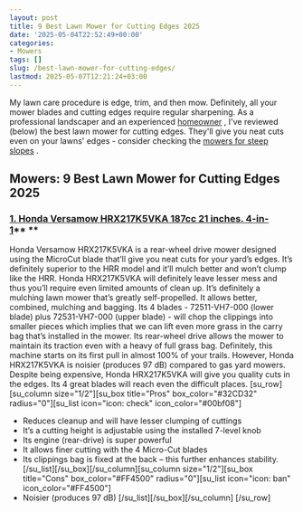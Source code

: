 ```yaml
---
layout: post
title: 9 Best Lawn Mower for Cutting Edges 2025
date: '2025-05-04T22:52:49+00:00'
categories:
- Mowers
tags: []
slug: /best-lawn-mower-for-cutting-edges/
lastmod: 2025-05-07T12:21:24+03:00
---
```


My lawn care procedure is edge, trim, and then mow. Definitely, all your mower blades and cutting edges require regular sharpening.
As a professional landscaper and an experienced
[homeowner](https://pestpolicy.com/best-riding-lawn-mower-for-small-yard/)
, I've reviewed (below) the best lawn mower for cutting edges.
They'll give you neat cuts even on your lawns' edges - consider checking the
[mowers for steep slopes](https://pestpolicy.com/best-ride-on-mower-for-steep-slopes/)
.
## Mowers: 9 Best Lawn Mower for Cutting Edges 2025
### [**1. Honda Versamow HRX217K5VKA 187cc 21 inches. 4-in-1**](https://www.amazon.com/dp/B00S6Z2GWQ/?tag=p-policy-20)** **
Honda Versamow HRX217K5VKA is a rear-wheel drive mower designed using the MicroCut blade that’ll give you neat cuts for your yard’s edges. It’s definitely superior to the HRR model and it’ll mulch better and won’t clump like the HRR.
Honda HRX217K5VKA will definitely leave lesser mess and thus you’ll require even limited amounts of clean up. It’s definitely a mulching lawn mower that’s greatly self-propelled. It allows better, combined, mulching and bagging.
Its 4 blades - 72511-VH7-000 (lower blade) plus 72531-VH7-000 (upper blade) - will chop the clippings into smaller pieces which implies that we can lift even more grass in the carry bag that’s installed in the mower.
Its rear-wheel drive allows the mower to maintain its traction even with a heavy of full grass bag. Definitely, this machine starts on its first pull in almost 100% of your trails.
However, Honda HRX217K5VKA is noisier (produces 97 dB) compared to gas yard mowers. Despite being expensive, Honda HRX217K5VKA will give you quality cuts in the edges. Its 4 great blades will reach even the difficult places.
[su_row] [su_column size="1/2"][su_box title="Pros" box_color="#32CD32" radius="0"][su_list icon="icon: check" icon_color="#00bf08"]
- Reduces cleanup and will have lesser clumping of cuttings
- It’s a cutting height is adjustable using the installed 7-level knob
- Its engine (rear-drive) is super powerful
- It allows finer cutting with the 4 Micro-Cut blades
- Its clippings bag is fixed at the back – this further enhances stability.
[/su_list][/su_box][/su_column][su_column size="1/2"][su_box title="Cons" box_color="#FF4500" radius="0"][su_list icon="icon: ban" icon_color="#FF4500"]
- Noisier (produces 97 dB)
[/su_list][/su_box][/su_column] [/su_row]
